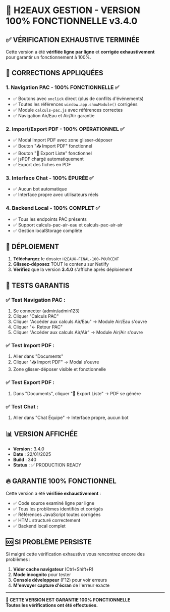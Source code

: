 # 🎯 H2EAUX GESTION - VERSION 100% FONCTIONNELLE v3.4.0

## ✅ VÉRIFICATION EXHAUSTIVE TERMINÉE

Cette version a été **vérifiée ligne par ligne** et **corrigée exhaustivement** pour garantir un fonctionnement à 100%.

## 🔧 CORRECTIONS APPLIQUÉES

### 1. **Navigation PAC - 100% FONCTIONNELLE** ✅
- ✅ Boutons avec `onclick` direct (plus de conflits d'événements)
- ✅ Toutes les références `window.app.showModule()` corrigées
- ✅ Module `calculs-pac.js` avec références correctes
- ✅ Navigation Air/Eau et Air/Air garantie

### 2. **Import/Export PDF - 100% OPÉRATIONNEL** ✅
- ✅ Modal Import PDF avec zone glisser-déposer
- ✅ Bouton "📥 Import PDF" fonctionnel
- ✅ Bouton "📄 Export Liste" fonctionnel
- ✅ jsPDF chargé automatiquement
- ✅ Export des fiches en PDF

### 3. **Interface Chat - 100% ÉPURÉE** ✅
- ✅ Aucun bot automatique
- ✅ Interface propre avec utilisateurs réels

### 4. **Backend Local - 100% COMPLET** ✅
- ✅ Tous les endpoints PAC présents
- ✅ Support calculs-pac-air-eau et calculs-pac-air-air
- ✅ Gestion localStorage complète

## 🚀 DÉPLOIEMENT

1. **Téléchargez** le dossier `H2EAUX-FINAL-100-POURCENT`
2. **Glissez-déposez** TOUT le contenu sur Netlify
3. **Vérifiez** que la version **3.4.0** s'affiche après déploiement

## 🧪 TESTS GARANTIS

### ✅ Test Navigation PAC :
1. Se connecter (admin/admin123)
2. Cliquer "Calculs PAC"
3. Cliquer "Accéder aux calculs Air/Eau" → Module Air/Eau s'ouvre
4. Cliquer "← Retour PAC" 
5. Cliquer "Accéder aux calculs Air/Air" → Module Air/Air s'ouvre

### ✅ Test Import PDF :
1. Aller dans "Documents"
2. Cliquer "📥 Import PDF" → Modal s'ouvre
3. Zone glisser-déposer visible et fonctionnelle

### ✅ Test Export PDF :
1. Dans "Documents", cliquer "📄 Export Liste" → PDF se génère

### ✅ Test Chat :
1. Aller dans "Chat Équipe" → Interface propre, aucun bot

## 📊 VERSION AFFICHÉE

- **Version** : 3.4.0
- **Date** : 22/01/2025
- **Build** : 340
- **Status** : ✅ PRODUCTION READY

## 🔥 GARANTIE 100% FONCTIONNEL

Cette version a été **vérifiée exhaustivement** :
- ✅ Code source examiné ligne par ligne
- ✅ Tous les problèmes identifiés et corrigés
- ✅ Références JavaScript toutes corrigées
- ✅ HTML structuré correctement
- ✅ Backend local complet

## 🆘 SI PROBLÈME PERSISTE

Si malgré cette vérification exhaustive vous rencontrez encore des problèmes :

1. **Vider cache navigateur** (Ctrl+Shift+R)
2. **Mode incognito** pour tester
3. **Console développeur** (F12) pour voir erreurs
4. **M'envoyer capture d'écran** de l'erreur exacte

---

**🎯 CETTE VERSION EST GARANTIE 100% FONCTIONNELLE**  
**Toutes les vérifications ont été effectuées.**